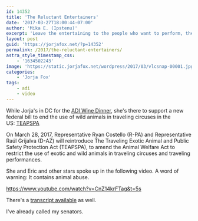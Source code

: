 ```yaml
---
id: 14352
title: 'The Reluctant Entertainers'
date: '2017-03-27T18:00:44-07:00'
author: 'Mika E. (Ipstenu)'
excerpt: 'Leave the entertaining to the people who want to perform, they have a choice.'
layout: post
guid: 'https://jorjafox.net/?p=14352'
permalink: /2017/the-reluctant-entertainers/
astra_style_timestamp_css:
    - '1634502243'
image: 'https://static.jorjafox.net/wordpress/2017/03/vlcsnap-00001.jpg'
categories:
    - 'Jorja Fox'
tags:
    - adi
    - video
---
```


While Jorja's in DC for the <a href="https://jorjafox.net/2017/adi-benefit-wine-dinner/">ADI Wine Dinner</a>, she's there to support a new federal bill to end the use of wild animals in traveling circuses in the US: <a href="http://www.stopcircussuffering.com/get-involved/usa-get-involved/support-teapspa/">TEAPSPA</a>

On March 28, 2017, Representative Ryan Costello (R-PA) and Representative Raúl Grijalva (D-AZ) will reintroduce The Traveling Exotic Animal and Public Safety Protection Act (TEAPSPA), to amend the Animal Welfare Act to restrict the use of exotic and wild animals in traveling circuses and traveling performances.

She and Eric and other stars spoke up in the following video. A word of warning: It contains animal abuse.

https://www.youtube.com/watch?v=CnZ14krFTag&t=5s

There's a <a href="https://jorjafox.net/library/transcript/2017/reluctant-entertainers/">transcript available</a> as well.

I've already called my senators.